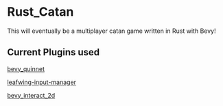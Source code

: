 # Rust_Catan

This will eventually be a multiplayer catan game written in Rust with Bevy!

## Current Plugins used

[bevy_quinnet](https://github.com/Henauxg/bevy_quinnet)

[leafwing-input-manager](https://github.com/Leafwing-Studios/leafwing-input-manager)

[bevy_interact_2d](https://github.com/SueHeir/bevy_interact_2d.git)
